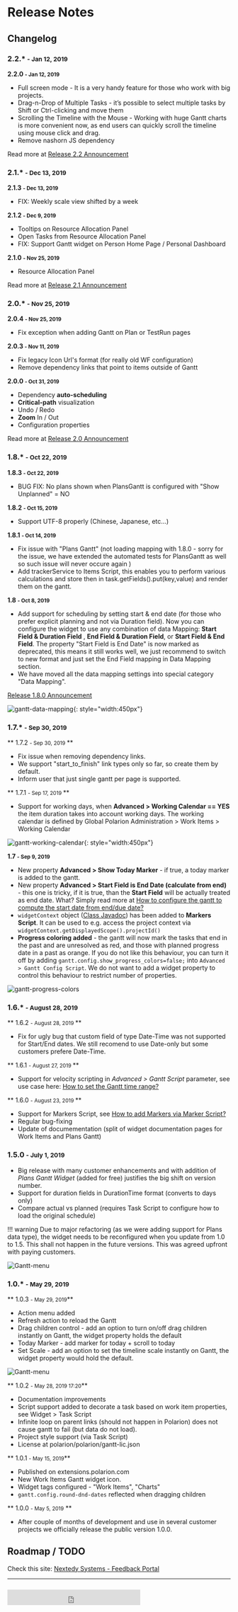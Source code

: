 # Release Notes 
## Changelog

### 2.2.* <small>- Jan 12, 2019 </small>

**2.2.0 <small>- Jan 12, 2019 </small>**

* Full screen mode -  It is a very handy feature for those who work with big projects.
* Drag-n-Drop of Multiple Tasks -  it’s possible to select multiple tasks  by Shift or Ctrl-clicking and move them
* Scrolling the Timeline with the Mouse - Working with huge Gantt charts is more convenient now, as end users can quickly scroll the timeline using mouse click and drag.
* Remove nashorn JS dependency

Read more at [Release 2.2 Announcement](../ReleaseAnnouncement-2.2)


### 2.1.* <small>- Dec 13, 2019 </small>


**2.1.3 <small>- Dec 13, 2019 </small>**

* FIX: Weekly scale view shifted by a week

**2.1.2 <small>- Dec 9, 2019 </small>**

* Tooltips on Resource Allocation Panel
* Open Tasks from Resource Allocation Panel
* FIX: Support Gantt widget on Person Home Page / Personal Dashboard

**2.1.0 <small>- Nov 25, 2019 </small>**

* Resource Allocation Panel

Read more at [Release 2.1 Announcement](../ReleaseAnnouncement-2.1)


### 2.0.* <small>- Nov 25, 2019 </small>

**2.0.4 <small>- Nov 25, 2019 </small>**

* Fix exception when adding Gantt on Plan or TestRun pages

**2.0.3 <small>- Nov 11, 2019 </small>**

* Fix legacy Icon Url's format (for really old WF configuration)
* Remove dependency links that point to items outside of Gantt

**2.0.0 <small>- Oct 31, 2019 </small>**

* Dependency **auto-scheduling**
* **Critical-path** visualization
* Undo / Redo
* **Zoom** In / Out
* Configuration properties

Read more at [Release 2.0 Announcement](../ReleaseAnnouncement-2.0)

### 1.8.* <small>- Oct 22, 2019 </small>

**1.8.3 <small>- Oct 22, 2019 </small>**

* BUG FIX: No plans shown when PlansGantt is configured with "Show Unplanned" = NO

**1.8.2 <small>- Oct 15, 2019 </small>**

* Support UTF-8 properly (Chinese, Japanese, etc...)

**1.8.1 <small>- Oct 14, 2019 </small>**

* Fix issue with "Plans Gantt" (not loading mapping with 1.8.0 - sorry for the issue, we have extended the automated tests for PlansGantt as well so such issue will never occure again )
* Add trackerService to Items Script, this enables you to perform various calculations and store then in task.getFields().put(key,value) and render them on the gantt.


**1.8 <small>- Oct 8, 2019 </small>**

* Add support for scheduling by setting start & end date (for those who prefer explicit planning and not via Duration field). Now you can configure the widget to use any combination of data Mapping: **Start Field & Duration Field** , **End Field & Duration Field**, or **Start Field & End Field**.  The property "Start Field is End Date" is now marked as deprecated, this means it still works well, we just recommend to switch to new format and just set the End Field mapping in Data Mapping section.
* We have moved all the data mapping settings into special category "Data Mapping".

[Release 1.8.0 Announcement](../ReleaseAnnouncement-1.8.0)

 
![gantt-data-mapping](img/gantt-data-mapping.png){: style="width:450px"}
 
### 1.7.* <small>- Sep 30, 2019 </small>

** 1.7.2 <small>- Sep 30, 2019 </small>**

* Fix issue when removing dependency links.
* We support "start_to_finish" link types only so far, so create them by default.
* Inform user that just single gantt per page is supported.

** 1.7.1 <small>- Sep 17, 2019 </small>**

* Support for working days, when **Advanced > Working Calendar == YES** the item duration takes into account working days. The working calendar is defined by Global Polarion Administration > Work Items > Working Calendar

![gantt-working-calendar](img/gantt-working-calendar.gif){: style="width:450px"}

**1.7 <small>- Sep 9, 2019 </small>**

* New property **Advanced > Show Today Marker** - if true, a today marker is added to the gantt.
* New property **Advanced > Start Field is End Date (calculate from end)** - this one is tricky, if it is true, than the **Start Field** will be actually treated as end date. What? Simply read more at [How to configure the gantt to compute the start date from end/due date?]()
* `widgetContext` object ([Class Javadoc](https://almdemo.polarion.com/polarion/sdk/doc/javadoc-rendering/com/polarion/alm/shared/api/model/rp/widget/RichPageWidgetRenderingContext.html)) has been added to **Markers Script**. It can be used to e.g. access the project context via `widgetContext.getDisplayedScope().projectId()`
* **Progress coloring added** - the gantt will now mark the tasks that end in the past and are unresolved as red, and those with planned progress date in a past as orange. If you do not like this behaviour, you can turn it off by adding `gantt.config.show_progress_colors=false;` into `Advanced > Gantt Config Script`. We do not want to add a widget property to control this behaviour to restrict number of properties.

![gantt-progress-colors](img/gantt-progress-colors.png)

### 1.6.* <small>- August 28, 2019 </small>


** 1.6.2 <small>- August 28, 2019 </small>**

* Fix for ugly bug that custom field of type Date-Time was not supported for Start/End dates. We still recomend to use Date-only but some customers prefere Date-Time.

** 1.6.1 <small>- August 27, 2019 </small>**


* Support for velocity scripting in *Advanced > Gantt Script* parameter, see use case here: [How to set the Gantt time range?](https://nextedy.freshdesk.com/support/solutions/articles/48000063422-how-to-set-the-gantt-time-range-)

** 1.6.0 <small>- August 23, 2019 </small>**

* Support for Markers Script, see [How to add Markers via Marker Script?](https://nextedy.freshdesk.com/solution/articles/48000862790-how-to-add-markers-via-marker-script)
* Regular bug-fixing
* Update of documementation (split of widget documentation pages for Work Items and Plans Gantt)


### 1.5.0 <small>- July 1, 2019</small>

* Big release with many customer enhancements and with addition of *Plans Gantt Widget* (added for free) justifies the big shift on version number.
* Support for duration fields in DurationTime format (converts to days only)
* Compare actual vs planned (requires Task Script to configure how to load the original schedule)

!!! warning
    Due to major refactoring (as we were adding support for Plans data type), the widget needs to be reconfigured when you update from 1.0 to 1.5. This shall not happen in the future versions. This was agreed upfront with paying customers.
    

![Gantt-menu](img/gantt-versioning.gif)

### 1.0.* <small>- May 29, 2019</small>

** 1.0.3 <small>- May 29, 2019</small>**

* Action menu added
* Refresh action to reload the Gantt
* Drag children control - add an option to turn on/off drag children instantly on Gantt, the widget property  holds the default
* Today Marker - add marker for today + scroll to today
* Set Scale - add an option to set the timeline scale instantly on Gantt, the widget property would hold the default.

![Gantt-menu](img/gantt-menu.png)


** 1.0.2 <small>- May 28, 2019 17:20</small>**

* Documentation improvements
* Script support added to decorate a task based on work item properties, see Widget > Task Script
* Infinite loop on parent links (should not happen in Polarion) does not cause gantt to fail (but data do not load).
* Project style support (via Task Script)
* License at polarion/polarion/gantt-lic.json


** 1.0.1 <small>- May 15, 2019</small>**


* Published on extensions.polarion.com
* New Work Items Gantt widget icon.
* Widget tags configured -  "Work Items", "Charts" 
* `gantt.config.round-dnd-dates`  reflected when dragging children
    
** 1.0.0 <small>- May 5, 2019</small> **

*  After couple of months of development and use in several customer projects we officially release the public version 1.0.0.

## Roadmap / TODO
	
Check this site: [Nextedy Systems - Feedback Portal](https://feedback.nextedy.com/)

<hr>
<iframe src="https://gantt.nextedy.com/download/bnum.txt" height=35 style="padding-top:10px;border:0px solid white;"> </iframe>


